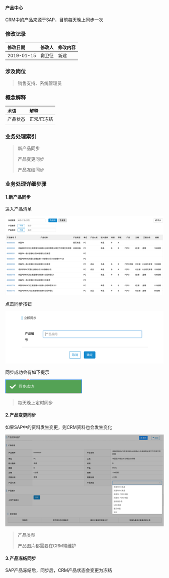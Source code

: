 #### 产品中心

CRM中的产品来源于SAP，目前每天晚上同步一次

### 修改记录

| 修改日期 | 修改人 | 修改内容 |
| :--- | :--- | :--- |
| 2019-01-15 | 窦卫征 | 新建 |

### 涉及岗位

> 销售支持、系统管理员

### 概念解释

| 术语 | 解释 |
| :--- | :--- |
| 产品状态 | 正常/已冻结 |
|  |  |

### 业务处理索引

> 新产品同步
>
> 产品变更同步
>
> 产品冻结同步

### 业务处理详细步骤

#### 1.新产品同步

进入产品清单

![](/assets/cpqdxxjj1447.png)

点击同步按钮

![](/assets/tccptbaj1448.png)

同步成功会有如下提示

![](/assets/xttstbcg.png)

> 每天晚上定时同步



#### 2.产品变更同步

如果SAP中的资料发生变更，则CRM资料也会发生变化

![](/assets/cplx1452.png)

> 产品类型
>
> 产品图片都需要在CRM端维护

#### 3.产品冻结同步

SAP产品冻结后，同步后，CRM产品状态会变更为冻结

